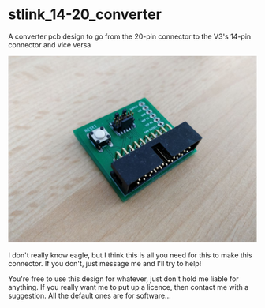 # stlink_14-20_converter
A converter pcb design to go from the 20-pin connector to the V3's 14-pin connector and vice versa

![alt text](./image.png "Logo Title Text 1")

I don't really know eagle, but I think this is all you need for this to make this connector.
If you don't, just message me and I'll try to help!

You're free to use this design for whatever, just don't hold me liable for anything.
If you really want me to put up a licence, then contact me with a suggestion. All the default ones are for software...
